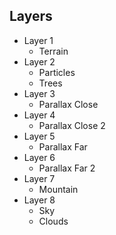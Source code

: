 ## Layers
- Layer 1
	 - Terrain
- Layer 2
	- Particles
	- Trees 
- Layer 3 
	- Parallax Close
- Layer 4 
	- Parallax Close 2 
- Layer 5 
	-  Parallax Far
- Layer 6
	-  Parallax Far 2
- Layer 7 
	- Mountain
- Layer 8 
	- Sky
	- Clouds